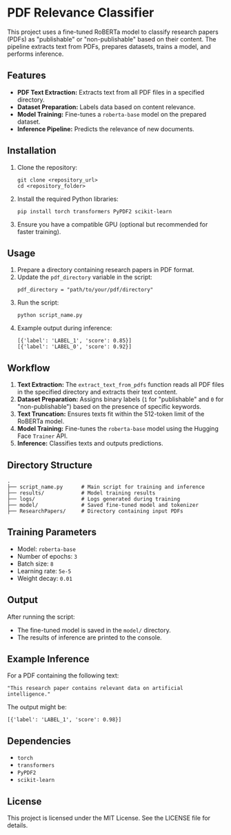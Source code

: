 <!DOCTYPE html>
<html lang="en">
<head>
    <meta charset="UTF-8">
    <meta name="viewport" content="width=device-width, initial-scale=1.0">
</head>
<body>
    <h1>PDF Relevance Classifier</h1>
    <p>
        This project uses a fine-tuned RoBERTa model to classify research papers (PDFs) as "publishable" or "non-publishable" based on their content. The pipeline extracts text from PDFs, prepares datasets, trains a model, and performs inference.
    </p>

  <h2>Features</h2>
    <ul>
        <li><strong>PDF Text Extraction:</strong> Extracts text from all PDF files in a specified directory.</li>
        <li><strong>Dataset Preparation:</strong> Labels data based on content relevance.</li>
        <li><strong>Model Training:</strong> Fine-tunes a <code>roberta-base</code> model on the prepared dataset.</li>
        <li><strong>Inference Pipeline:</strong> Predicts the relevance of new documents.</li>
    </ul>

  <h2>Installation</h2>
    <ol>
        <li>Clone the repository:
            <pre><code>git clone &lt;repository_url&gt;
cd &lt;repository_folder&gt;</code></pre>
        </li>
        <li>Install the required Python libraries:
            <pre><code>pip install torch transformers PyPDF2 scikit-learn</code></pre>
        </li>
        <li>Ensure you have a compatible GPU (optional but recommended for faster training).</li>
    </ol>

  <h2>Usage</h2>
    <ol>
        <li>Prepare a directory containing research papers in PDF format.</li>
        <li>Update the <code>pdf_directory</code> variable in the script:
            <pre><code>pdf_directory = "path/to/your/pdf/directory"</code></pre>
        </li>
        <li>Run the script:
            <pre><code>python script_name.py</code></pre>
        </li>
        <li>Example output during inference:
            <pre><code>[{'label': 'LABEL_1', 'score': 0.85}]
[{'label': 'LABEL_0', 'score': 0.92}]</code></pre>
        </li>
    </ol>

  <h2>Workflow</h2>
    <ol>
        <li><strong>Text Extraction:</strong> The <code>extract_text_from_pdfs</code> function reads all PDF files in the specified directory and extracts their text content.</li>
        <li><strong>Dataset Preparation:</strong> Assigns binary labels (<code>1</code> for "publishable" and <code>0</code> for "non-publishable") based on the presence of specific keywords.</li>
        <li><strong>Text Truncation:</strong> Ensures texts fit within the 512-token limit of the RoBERTa model.</li>
        <li><strong>Model Training:</strong> Fine-tunes the <code>roberta-base</code> model using the Hugging Face <code>Trainer</code> API.</li>
        <li><strong>Inference:</strong> Classifies texts and outputs predictions.</li>
    </ol>

  <h2>Directory Structure</h2>
    <pre><code>.
├── script_name.py      # Main script for training and inference
├── results/            # Model training results
├── logs/               # Logs generated during training
├── model/              # Saved fine-tuned model and tokenizer
├── ResearchPapers/     # Directory containing input PDFs
</code></pre>

  <h2>Training Parameters</h2>
    <ul>
        <li>Model: <code>roberta-base</code></li>
        <li>Number of epochs: <code>3</code></li>
        <li>Batch size: <code>8</code></li>
        <li>Learning rate: <code>5e-5</code></li>
        <li>Weight decay: <code>0.01</code></li>
    </ul>

  <h2>Output</h2>
    <p>
        After running the script:
        <ul>
            <li>The fine-tuned model is saved in the <code>model/</code> directory.</li>
            <li>The results of inference are printed to the console.</li>
        </ul>
    </p>

  <h2>Example Inference</h2>
    <p>
        For a PDF containing the following text:
        <pre><code>"This research paper contains relevant data on artificial intelligence."</code></pre>
        The output might be:
        <pre><code>[{'label': 'LABEL_1', 'score': 0.98}]</code></pre>
    </p>

  <h2>Dependencies</h2>
    <ul>
        <li><code>torch</code></li>
        <li><code>transformers</code></li>
        <li><code>PyPDF2</code></li>
        <li><code>scikit-learn</code></li>
    </ul>

  <h2>License</h2>
    <p>
        This project is licensed under the MIT License. See the LICENSE file for details.
    </p>
</body>
</html>

